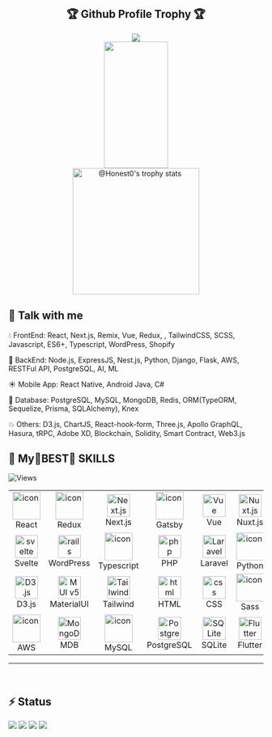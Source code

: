 <div align="center">
  <h2>🏆 Github Profile Trophy 🏆</h2>  
  <img alig src="https://github-profile-trophy.vercel.app/?username=Honest0&no-bg=true&no-frame=true&theme=onedark&column=8" />
</div>

<div align='center' width='100%'>
  <img width='50%' height="250px" src="https://github-readme-stats.vercel.app/api/top-langs/?username=Honest0&layout=compact&hide_border=true&title_color=00b3ff&text_color=00b4ff&bg_color=0d1117" />
  <a width='50%' href="https://github.com/Honest0?tab=achievements">
    <img src="https://github-profile-trophy.vercel.app/?username=Honest0&theme=radical&no-frame=false&no-bg=true&margin-w=4&row=2&column=3"  height="250px" alt="@Honest0's trophy stats"/>
  </a>
</div>

## 💬 Talk with me

💧 FrontEnd: React, Next.js, Remix, Vue, Redux, , TailwindCSS, SCSS, Javascript, ES6+, Typescript, WordPress, Shopify

🔸 BackEnd: Node.js, ExpressJS, Nest.js, Python, Django, Flask, AWS, RESTFul API, PostgreSQL, AI, ML

☀️ Mobile App: React Native, Android Java, C#

🚀 Database: PostgreSQL, MySQL, MongoDB, Redis, ORM(TypeORM, Sequelize, Prisma, SQLAlchemy), Knex

💥 Others: D3.js, ChartJS, React-hook-form, Three.js, Apollo GraphQL, Hasura, tRPC, Adobe XD, Blockchain, Solidity, Smart Contract, Web3.js

## 💫 My🌟BEST🌟 SKILLS

![Views](https://komarev.com/ghpvc/?username=winnerdev2012&label=views&color=blue&style=flat)

<p align="center">
<table align="center">
  <tr>
    <td align="center" width="90">
      <img src="https://techstack-generator.vercel.app/react-icon.svg" alt="icon" width="55" height="55" />
      <br>React
    </td>
    <td align="center" width="90">
      <img src="https://techstack-generator.vercel.app/redux-icon.svg" alt="icon" width="55" height="55" />
      <br>Redux
    </td>
    <td align="center" width="90">
      <img src="https://skillicons.dev/icons?i=nextjs" width="45" height="45" alt="Next.js" />
      <br>Next.js
    </td>
    <td align="center" width="90">
      <img src="https://techstack-generator.vercel.app/gatsby-icon.svg" alt="icon" width="55" height="55" />
      <br>Gatsby
    </td>
    <td align="center" width="90">
      <img src="https://skillicons.dev/icons?i=vue" width="45" height="45" alt="Vue" />
      <br>Vue
    </td>
    <td align="center" width="90">
      <img src="https://skillicons.dev/icons?i=nuxtjs" width="45" height="45" alt="Nuxt.js" />
      <br>Nuxt.js
    </td>
    <td align="center" width="90">
      <img src="https://skillicons.dev/icons?i=angular" width="45" height="45" alt="Angular" />
      <br>Angular
    </td>
    <td align="center" width="90">
      <img src="https://skillicons.dev/icons?i=nestjs" width="45" height="45" alt="Nest.js" />
      <br>Nest.js
    </td>
    <td align="center" width="90">
      <img src="https://skillicons.dev/icons?i=nodejs" width="45" height="45" alt="Node.js" />
      <br>Node.js
    </td>
    <td align="center" width="90">
      <img src="https://skillicons.dev/icons?i=express" width="45" height="45" alt="Express" />
      <br>Express
    </td>
  </tr>
  <tr>
    <td align="center" width="90">
      <img src="https://skillicons.dev/icons?i=svelte" width="45" height="45" alt="svelte" />
      <br>Svelte
    </td>
    <td align="center" width="90">
      <img src="https://skillicons.dev/icons?i=wordpress" width="45" height="45" alt="rails" />
      <br>WordPress
    </td>
    <td align="center" width="90">
      <img src="https://techstack-generator.vercel.app/ts-icon.svg" alt="icon" width="55" height="55" />
      <br>Typescript
    </td>
    <td align="center" width="90">
      <img src="https://skillicons.dev/icons?i=php" width="45" height="45" alt="php" />
      <br>PHP
    </td>
    <td align="center" width="90">
      <img src="https://skillicons.dev/icons?i=laravel" width="45" height="45" alt="Laravel" />
      <br>Laravel
    </td>
    <td align="center" width="90">
      <img src="https://techstack-generator.vercel.app/python-icon.svg" alt="icon" width="55" height="55" />
      <br>Python
    </td>
    <td align="center" width="90">
      <img src="https://techstack-generator.vercel.app/django-icon.svg" alt="icon" width="55" height="55" />
      <br>Django
    </td>
    <td align="center" width="90">
      <img src="https://skillicons.dev/icons?i=flask" width="45" height="45" alt="Flask" />
      <br>Flask
    </td>
    <td align="center" width="90">
      <img src="https://skillicons.dev/icons?i=ruby" width="45" height="45" alt="Ruby" />
      <br>Ruby
    </td>
    <td align="center" width="90">
      <img src="https://techstack-generator.vercel.app/restapi-icon.svg" alt="icon" width="55" height="55" />
      <br>RestAPI
    </td>
  </tr>
  <tr>
    <td align="center" width="90">
      <img src="https://skillicons.dev/icons?i=d3" width="45" height="45" alt="D3.js" />
      <br>D3.js
    </td>
    <td align="center" width="90">
      <img src="https://skillicons.dev/icons?i=materialui" width="45" height="45" alt="MUI v5" />
      <br>MaterialUI
    </td>
    <td align="center" width="90">
      <img src="https://skillicons.dev/icons?i=tailwind" width="45" height="45" alt="Tailwind" />
      <br>Tailwind
    </td>
    <td align="center" width="90">
      <img src="https://skillicons.dev/icons?i=html" width="45" height="45" alt="html" />
      <br>HTML
    </td>
    <td align="center" width="90">
      <img src="https://skillicons.dev/icons?i=css" width="45" height="45" alt="css" />
      <br>CSS
    </td>
    <td align="center" width="90">
      <img src="https://techstack-generator.vercel.app/sass-icon.svg" alt="icon" width="55" height="55" />
      <br>Sass
    </td>
    <td align="center" width="90">
      <img src="https://skillicons.dev/icons?i=bootstrap" width="45" height="45" alt="Bootstrap" />
      <br>Bootstrap
    </td>
    <td align="center" width="90">
      <img src="https://skillicons.dev/icons?i=babel" width="45" height="45" alt="babel" />
      <br>Babel
    </td>
    <td align="center" width="90">
      <img src="https://skillicons.dev/icons?i=threejs" width="45" height="45" alt="Three.js" />
      <br>Three.js
    </td>
    <td align="center" width="90">
      <img src="https://skillicons.dev/icons?i=solidity" width="45" height="45" alt="Solidity" />
      <br>Solidity
    </td>
  </tr>
  <tr>
    <td align="center" width="90">
      <img src="https://techstack-generator.vercel.app/aws-icon.svg" alt="icon" width="55" height="55" />
      <br>AWS
    </td>
    <td align="center" width="90">
      <img src="https://skillicons.dev/icons?i=mongodb" width="45" height="45" alt="MongoDB" />
      <br>MDB
    </td>
    <td align="center" width="90">
      <img src="https://techstack-generator.vercel.app/mysql-icon.svg" alt="icon" width="55" height="55" />
      <br>MySQL
    </td>
    <td align="center" width="90">
      <img src="https://skillicons.dev/icons?i=postgres" width="45" height="45" alt="PostgreSQL" />
      <br>PostgreSQL
    </td>
    <td align="center" width="90">
      <img src="https://skillicons.dev/icons?i=sqlite" width="45" height="45" alt="SQLite" />
      <br>SQLite
    </td>
    <td align="center" width="90">
      <img src="https://skillicons.dev/icons?i=flutter" width="45" height="45" alt="Flutter" />
      <br>Flutter
    </td>
    <td align="center" width="90">
      <img src="https://skillicons.dev/icons?i=androidstudio" width="45" height="45" alt="AndroidStudio" />
      <br>Android
    </td>
    <td align="center" width="90">
      <img src="https://techstack-generator.vercel.app/java-icon.svg" alt="icon" width="55" height="55" />
      <br>Java
    </td>
    <td align="center" width="90">
      <img src="https://techstack-generator.vercel.app/csharp-icon.svg" alt="icon" width="55" height="55" />
      <br>C#
    </td>
    <td align="center" width="90">
      <img src="https://techstack-generator.vercel.app/cpp-icon.svg" alt="icon" width="55" height="55" />
      <br>C++
    </td>
  </tr>
</table>
</p>
<hr>
<br>
</div>

<!-- <p align="left">
    <img src="https://github-readme-stats.vercel.app/api?username=Honest0&show_icons=true&theme=radical" alt="Honest0"/>
    <img src="https://github-readme-stats.vercel.app/api/top-langs/?username=Honest0&hide=html,css&layout=compact&theme=radical" alt="Honest0"/>
</p>

<p  align="Right">

</p>
<p align="left">
    <img src="https://github-readme-streak-stats.herokuapp.com/?user=Honest0&theme=radical" alt="Honest0"/>
</p>

<div align='center' width='100%'>
  <img width='50%' height="250px" src="https://github-readme-stats.vercel.app/api/top-langs/?username=Honest0&layout=compact&hide_border=true&title_color=00b3ff&text_color=00b4ff&bg_color=0d1117" />
  <a width='50%' href="https://github.com/Honest0?tab=achievements">
    <img src="https://github-profile-trophy.vercel.app/?username=Honest0&theme=radical&no-frame=false&no-bg=true&margin-w=4&row=2&column=3"  height="250px" alt="@Honest0's trophy stats"/>
  </a>
</div>
![](https://github-profile-summary-cards.vercel.app/api/cards/profile-details?username=Honest0&theme=github_dark) -->

## ⚡ Status

![](http://github-profile-summary-cards.vercel.app/api/cards/repos-per-language?username=Honest0&theme=algolia)
![](http://github-profile-summary-cards.vercel.app/api/cards/most-commit-language?username=Honest0&theme=algolia)
![](http://github-profile-summary-cards.vercel.app/api/cards/stats?username=Honest0&theme=algolia)
![](http://github-profile-summary-cards.vercel.app/api/cards/productive-time?username=Honest0&theme=algolia&utcOffset=8)
